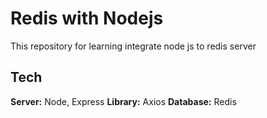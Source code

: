 
#  Redis with Nodejs

This repository for learning integrate node js to redis server




## Tech

**Server:** Node, Express
**Library:** Axios
**Database:** Redis
